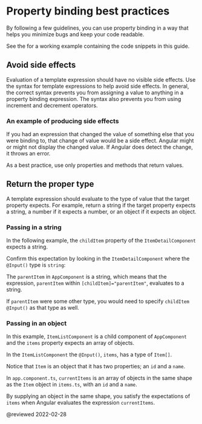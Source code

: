 # Property binding best practices

By following a few guidelines, you can use property binding in a way that helps you minimize bugs and keep your code readable.

<div class="alert is-helpful">

See the <live-example name="property-binding"></live-example> for a working example containing the code snippets in this guide.

</div>

## Avoid side effects

Evaluation of a template expression should have no visible side effects.
Use the syntax for template expressions to help avoid side effects.
In general, the correct syntax prevents you from assigning a value to anything in a property binding expression.
The syntax also prevents you from using increment and decrement operators.

### An example of producing side effects

If you had an expression that changed the value of something else that you were binding to, that change of value would be a side effect.
Angular might or might not display the changed value.
If Angular does detect the change, it throws an error.

As a best practice, use only properties and methods that return values.

## Return the proper type

A template expression should evaluate to the type of value that the target property expects.
For example, return a string if the target property expects a string, a number if it expects a number, or an object if it expects an object.

### Passing in a string

In the following example, the `childItem` property of the `ItemDetailComponent` expects a string.

<code-example header="src/app/app.component.html" path="property-binding/src/app/app.component.html" region="model-property-binding"></code-example>

Confirm this expectation by looking in the `ItemDetailComponent` where the `@Input()` type is `string`:

<code-example header="src/app/item-detail/item-detail.component.ts (setting the @Input() type)" path="property-binding/src/app/item-detail/item-detail.component.ts" region="input-type"></code-example>

The `parentItem` in `AppComponent` is a string, which means that the expression, `parentItem` within `[childItem]="parentItem"`, evaluates to a string.

<code-example header="src/app/app.component.ts" path="property-binding/src/app/app.component.ts" region="parent-data-type"></code-example>

If `parentItem` were some other type, you would need to specify `childItem`  `@Input()` as that type as well.

### Passing in an object

In this example, `ItemListComponent` is a child component of `AppComponent` and the `items` property expects an array of objects.

<code-example header="src/app/app.component.html" path="property-binding/src/app/app.component.html" region="pass-object"></code-example>

In the `ItemListComponent` the `@Input()`, `items`, has a type of `Item[]`.

<code-example header="src/app/item-list.component.ts" path="property-binding/src/app/item-list/item-list.component.ts" region="item-input"></code-example>

Notice that `Item` is an object that it has two properties; an `id` and a `name`.

<code-example header="src/app/item.ts" path="property-binding/src/app/item.ts" region="item-class"></code-example>

In `app.component.ts`, `currentItems` is an array of objects in the same shape as the `Item` object in `items.ts`, with an `id` and a `name`.

<code-example header="src/app.component.ts" path="property-binding/src/app/app.component.ts" region="pass-object"></code-example>

By supplying an object in the same shape, you satisfy the expectations of `items` when Angular evaluates the expression `currentItems`.

<!-- links -->

<!-- external links -->

<!-- end links -->

@reviewed 2022-02-28
